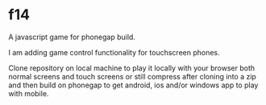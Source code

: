 # f14
A javascript game for phonegap build.

I am adding game control functionality for touchscreen phones.

Clone repository on local machine to play it locally with your browser both normal screens and touch screens
or still compress after cloning into a zip and then build on phonegap to get android, ios and/or windows app to play with mobile.
